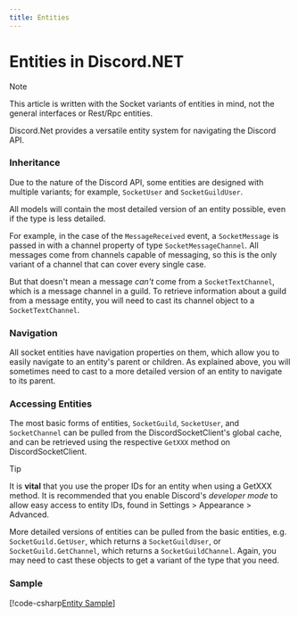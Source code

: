 ```yaml
---
title: Entities
---
```


# Entities in Discord.NET

> [!NOTE]
> This article is written with the Socket variants of entities in mind,
> not the general interfaces or Rest/Rpc entities.

Discord.Net provides a versatile entity system for navigating the
Discord API.

### Inheritance

Due to the nature of the Discord API, some entities are designed with
multiple variants; for example, `SocketUser` and `SocketGuildUser`.

All models will contain the most detailed version of an entity
possible, even if the type is less detailed.

For example, in the case of the `MessageReceived` event, a
`SocketMessage` is passed in with a channel property of type
`SocketMessageChannel`. All messages come from channels capable of
messaging, so this is the only variant of a channel that can cover
every single case.

But that doesn't mean a message _can't_ come from a
`SocketTextChannel`, which is a message channel in a guild. To
retrieve information about a guild from a message entity, you will
need to cast its channel object to a `SocketTextChannel`.

### Navigation

All socket entities have navigation properties on them, which allow
you to easily navigate to an entity's parent or children. As explained
above, you will sometimes need to cast to a more detailed version of
an entity to navigate to its parent.

### Accessing Entities

The most basic forms of entities, `SocketGuild`, `SocketUser`, and
`SocketChannel` can be pulled from the DiscordSocketClient's global
cache, and can be retrieved using the respective `GetXXX` method on
DiscordSocketClient.

> [!TIP]
> It is **vital** that you use the proper IDs for an entity when using
> a GetXXX method. It is recommended that you enable Discord's
> _developer mode_ to allow easy access to entity IDs, found in
> Settings > Appearance > Advanced.

More detailed versions of entities can be pulled from the basic
entities, e.g. `SocketGuild.GetUser`, which returns a 
`SocketGuildUser`, or `SocketGuild.GetChannel`, which returns a 
`SocketGuildChannel`. Again, you may need to cast these objects to get
a variant of the type that you need.

### Sample

[!code-csharp[Entity Sample](samples/entities.cs)]